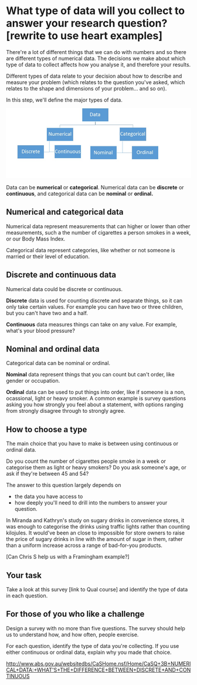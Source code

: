 # What type of data will you collect to answer your research question? [rewrite to use heart examples]

There're a lot of different things that we can do with numbers and so there are different types of numerical data.  The decisions we make about which type of data to collect affects how you analyse it, and therefore your results.

Different types of data relate to your decision about how to describe and measure your problem (which relates to the question you've asked, which relates to the shape and dimensions of your problem... and so on).  

In this step, we'll define the major types of data.

![Types of data](https://github.com/Chris-Rawson/Why-numbers-matter/blob/master/typesofdata.jpg) 

Data can be __numerical__ or __categorical__.  Numerical data can be __discrete__ or __continuous__, and categorical data can be __nominal__ or __ordinal.__


## Numerical and categorical data

Numerical data represent measurements that can higher or lower than other measurements, such a the number of cigarettes a person smokes in a week, or our Body Mass Index.

Categorical data represent categories, like whether or not someone is married or their level of education. 


## Discrete and continuous data

Numerical data could be discrete or continuous.

__Discrete__ data is used for counting discrete and separate things, so it can only take certain values. For example you can have two or three children, but you can't have two and a half.

__Continuous__ data measures things can take on any value.  For example, what's your blood pressure?  

## Nominal and ordinal data

Categorical data can be nominal or ordinal.

__Nominal__ data represent things that you can count but can't order, like gender or occupation.

__Ordinal__ data can be used to put things into order, like if someone is a non, ocassional, light or heavy smoker.  A common example is survey questions asking you how strongly you feel about a statement, with options ranging from strongly disagree through to strongly agree.

## How to choose a type

The main choice that you have to make is between using continuous or ordinal data.

Do you count the number of cigarettes people smoke in a week or categorise them as light or heavy smokers?  Do you ask someone's age, or ask if they're between 45 and 54?

The answer to this question largely depends on 

* the data you have access to
* how deeply you'll need to drill into the numbers to answer your question.

In Miranda and Kathryn's study on sugary drinks in convenience stores, it was enough to categorise the drinks using traffic lights rather than counting kilojules.  It would've been an close to impossible for store owners to raise the price of sugary drinks in line with the amount of sugar in them, rather than a uniform increase across a range of bad-for-you products.

[Can Chris S help us with a Framingham example?]

## Your task

Take a look at this survey [link to Qual course] and identify the type of data in each question.

## For those of you who like a challenge

Design a survey with no more than five questions.  The survey should help us to understand how, and how often, people exercise.

For each question, identify the type of data you're collecting.  If you use either continuous or ordinal data, explain why you made that choice.





http://www.abs.gov.au/websitedbs/CaSHome.nsf/Home/CaSQ+3B+NUMERICAL+DATA:+WHAT'S+THE+DIFFERENCE+BETWEEN+DISCRETE+AND+CONTINUOUS 
